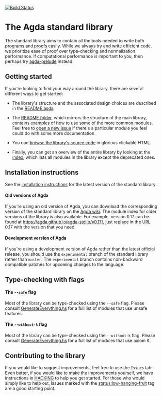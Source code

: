 [![Build Status](https://travis-ci.org/agda/agda-stdlib.svg?branch=master)](https://travis-ci.org/agda/agda-stdlib)

The Agda standard library
=========================

The standard library aims to contain all the tools needed to write both
programs and proofs easily. While we always try and write efficient
code, we prioritize ease of proof over type-checking and normalization
performance. If computational performance is important to you, then
perhaps try [agda-prelude](https://github.com/UlfNorell/agda-prelude)
instead.

## Getting started

If you're looking to find your way around the library, there are several
different ways to get started:

- The library's structure and the associated design choices are described
in the [README.agda](https://github.com/agda/agda-stdlib/tree/master/README.agda).

- The [README folder](https://github.com/agda/agda-stdlib/tree/master/README),
which mirrors the structure of the main library, contains examples of how to
use some of the more common modules. Feel free to [open a new issue](https://github.com/agda/agda-stdlib/issues/new) if there's a particular module you feel could do with
some more documentation.

- You can [browse the library's source code](https://agda.github.io/agda-stdlib/README.html)
in glorious clickable HTML.

- Finally, you can get an overview of the entire library by looking at the
[index](https://agda.github.io/agda-stdlib/), which lists all modules
in the library except the deprecated ones.

## Installation instructions

See the [installation instructions](https://github.com/agda/agda-stdlib/blob/master/notes/installation-guide.md) for the latest version of the standard library.

#### Old versions of Agda

If you're using an old version of Agda, you can download the corresponding version
of the standard library on the [Agda wiki](http://wiki.portal.chalmers.se/agda/pmwiki.php?n=Libraries.StandardLibrary).
The module index for older versions of the library is also available. For example,
version 0.17 can be found at https://agda.github.io/agda-stdlib/v0.17/, just
replace in the URL 0.17 with the version that you need.

#### Development version of Agda

If you're using a development version of Agda rather than the latest official release,
you should use the `experimental` branch of the standard library rather than `master`.
The `experimental` branch contains non-backward compatible patches for upcoming
changes to the language.

## Type-checking with flags

#### The `--safe` flag

Most of the library can be type-checked using the `--safe` flag. Please consult
[GenerateEverything.hs](https://github.com/agda/agda-stdlib/blob/master/GenerateEverything.hs#L23)
for a full list of modules that use unsafe features.

#### The `--without-k` flag

Most of the library can be type-checked using the `--without-k` flag. Please consult
[GenerateEverything.hs](https://github.com/agda/agda-stdlib/blob/master/GenerateEverything.hs#L74)
for a full list of modules that use axiom K.

## Contributing to the library

If you would like to suggest improvements, feel free to use the `Issues` tab.
Even better, if you would like to make the improvements yourself, we have instructions
in [HACKING](https://github.com/agda/agda-stdlib/blob/master/HACKING.md) to help
you get started. For those who would simply like to help out, issues marked with
the [status:low-hanging-fruit](https://github.com/agda/agda-stdlib/issues?q=is%3Aopen+is%3Aissue+label%3A%22status%3A+low-hanging-fruit%22) tag are a good starting point.
